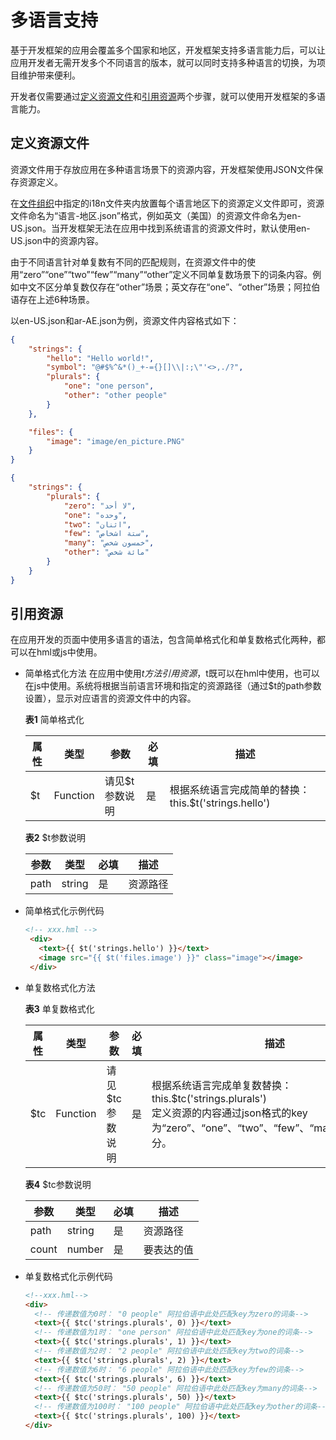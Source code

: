 # 多语言支持


基于开发框架的应用会覆盖多个国家和地区，开发框架支持多语言能力后，可以让应用开发者无需开发多个不同语言的版本，就可以同时支持多种语言的切换，为项目维护带来便利。


开发者仅需要通过[定义资源文件](#定义资源文件)和[引用资源](#引用资源)两个步骤，就可以使用开发框架的多语言能力。


## 定义资源文件

资源文件用于存放应用在多种语言场景下的资源内容，开发框架使用JSON文件保存资源定义。

在[文件组织](js-service-widget-file.md)中指定的i18n文件夹内放置每个语言地区下的资源定义文件即可，资源文件命名为“语言-地区.json”格式，例如英文（美国）的资源文件命名为en-US.json。当开发框架无法在应用中找到系统语言的资源文件时，默认使用en-US.json中的资源内容。

由于不同语言针对单复数有不同的匹配规则，在资源文件中的使用“zero”“one”“two”“few”“many”“other”定义不同单复数场景下的词条内容。例如中文不区分单复数仅存在“other”场景；英文存在“one”、“other”场景；阿拉伯语存在上述6种场景。

  以en-US.json和ar-AE.json为例，资源文件内容格式如下：

```json
{
    "strings": {
        "hello": "Hello world!",
        "symbol": "@#$%^&*()_+-={}[]\\|:;\"'<>,./?",
        "plurals": {
            "one": "one person",
            "other": "other people"
        }
    },

    "files": {
        "image": "image/en_picture.PNG"
    }
}
```


```json
{
    "strings": {
        "plurals": {
            "zero": "لا أحد",
            "one": "وحده",
            "two": "اثنان",
            "few": "ستة اشخاص",
            "many": "خمسون شخص",
            "other": "مائة شخص"
        }
    }
}
```


## 引用资源

在应用开发的页面中使用多语言的语法，包含简单格式化和单复数格式化两种，都可以在hml或js中使用。

- 简单格式化方法
  在应用中使用$t方法引用资源，$t既可以在hml中使用，也可以在js中使用。系统将根据当前语言环境和指定的资源路径（通过$t的path参数设置），显示对应语言的资源文件中的内容。

    **表1** 简单格式化

  | 属性   | 类型       | 参数       | 必填   | 描述                                     |
  | ---- | -------- | -------- | ---- | -------------------------------------- |
  | $t   | Function | 请见$t参数说明 | 是    | 根据系统语言完成简单的替换：this.$t('strings.hello') |

    **表2** $t参数说明

  | 参数   | 类型     | 必填   | 描述   |
  | ---- | ------ | ---- | ---- |
  | path | string | 是    | 资源路径 |

- 简单格式化示例代码

  ```html
  <!-- xxx.hml -->
   <div> 
     <text>{{ $t('strings.hello') }}</text>  
     <image src="{{ $t('files.image') }}" class="image"></image> 
   </div>
  ```

- 单复数格式化方法

  **表3** 单复数格式化

  | 属性   | 类型       | 参数        | 必填   | 描述                                       |
  | ---- | -------- | --------- | ---- | ---------------------------------------- |
  | $tc  | Function | 请见$tc参数说明 | 是    | 根据系统语言完成单复数替换：this.$tc('strings.plurals')<br/>定义资源的内容通过json格式的key为“zero”、“one”、“two”、“few”、“many”和“other”区分。 |

  **表4** $tc参数说明

  | 参数    | 类型     | 必填   | 描述    |
  | ----- | ------ | ---- | ----- |
  | path  | string | 是    | 资源路径  |
  | count | number | 是    | 要表达的值 |

- 单复数格式化示例代码

  ```html
  <!--xxx.hml-->
  <div>
    <!-- 传递数值为0时： "0 people" 阿拉伯语中此处匹配key为zero的词条-->
    <text>{{ $tc('strings.plurals', 0) }}</text>
    <!-- 传递数值为1时： "one person" 阿拉伯语中此处匹配key为one的词条-->
    <text>{{ $tc('strings.plurals', 1) }}</text>
    <!-- 传递数值为2时： "2 people" 阿拉伯语中此处匹配key为two的词条-->
    <text>{{ $tc('strings.plurals', 2) }}</text>
    <!-- 传递数值为6时： "6 people" 阿拉伯语中此处匹配key为few的词条-->
    <text>{{ $tc('strings.plurals', 6) }}</text>
    <!-- 传递数值为50时： "50 people" 阿拉伯语中此处匹配key为many的词条-->
    <text>{{ $tc('strings.plurals', 50) }}</text>
    <!-- 传递数值为100时： "100 people" 阿拉伯语中此处匹配key为other的词条-->
    <text>{{ $tc('strings.plurals', 100) }}</text>
  </div>
  ```
